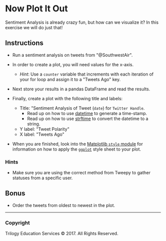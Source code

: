 # Now Plot It Out

Sentiment Analysis is already crazy fun, but how can we visualize it? In this exercise we will do just that!

## Instructions

* Run a sentiment analysis on tweets from "@SouthwestAir".

* In order to create a plot, you will need values for the x-axis.
  - _Hint_: Use a `counter` variable that increments with each iteration of your for loop and assign it to a "Tweets Ago" key.


* Next store your results in a pandas DataFrame and read the results.

* Finally, create a plot with the following title and labels:
  - Title: "Sentiment Analysis of Tweet (`date`) for `Twitter Handle`.
    - Read up on how to use [datetime](https://docs.python.org/3/library/datetime.html#datetime-objects) to generate a time-stamp.
    - Read up on how to use [strftime](https://docs.python.org/3/library/time.html#time.strftime) to convert the datetime to a string.
  - Y label: "Tweet Polarity"
  - X label: "Tweets Ago"


* When you are finished, look into the [Matplotlib `style` module](https://matplotlib.org/api/style_api.html) for information on how to apply the [`ggplot`](https://matplotlib.org/tutorials/introductory/customizing.html?highlight=customizing%20plots%20style%20sheets) style sheet to your plot.

### Hints

* Make sure you are using the correct method from Tweepy to gather statuses from a specific user.

## Bonus

* Order the tweets from oldest to newest in the plot.

- - -

### Copyright

Trilogy Education Services © 2017. All Rights Reserved.
